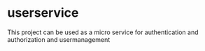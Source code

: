 # userservice
This project can be used as a micro service for authentication and authorization and usermanagement
